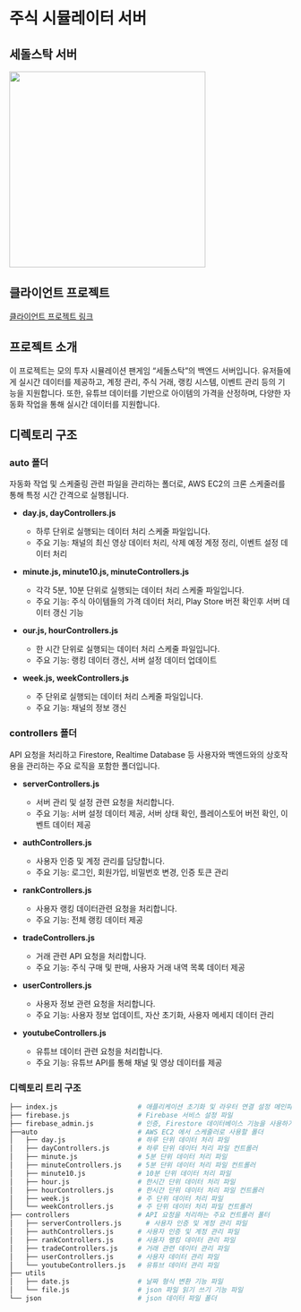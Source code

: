 # 주식 시뮬레이터 서버

## 세돌스탁 서버

<img src = "https://github.com/user-attachments/assets/8a8fbb0f-8ebd-432c-bf9b-44a294c380e4" width="350" height="350">

## 클라이언트 프로젝트

[클라이언트 프로젝트 링크](https://github.com/SseongWoo/SedolStock)

## 프로젝트 소개

이 프로젝트는 모의 투자 시뮬레이션 팬게임 “세돌스탁”의 백엔드 서버입니다.
유저들에게 실시간 데이터를 제공하고, 계정 관리, 주식 거래, 랭킹 시스템, 이벤트 관리 등의 기능을 지원합니다.
또한, 유튜브 데이터를 기반으로 아이템의 가격을 산정하며, 다양한 자동화 작업을 통해 실시간 데이터를 지원합니다.

## 디렉토리 구조

### auto 폴더

자동화 작업 및 스케줄링 관련 파일을 관리하는 폴더로, AWS EC2의 크론 스케줄러를 통해 특정 시간 간격으로 실행됩니다.

- **day.js, dayControllers.js**
  - 하루 단위로 실행되는 데이터 처리 스케줄 파일입니다.
  - 주요 기능: 채널의 최신 영상 데이터 처리, 삭제 예정 계정 정리, 이벤트 설정 데이터 처리
- **minute.js, minute10.js, minuteControllers.js**
  - 각각 5분, 10분 단위로 실행되는 데이터 처리 스케줄 파일입니다.
  - 주요 기능: 주식 아이템들의 가격 데이터 처리, Play Store 버전 확인후 서버 데이터 갱신 기능
- **our.js, hourControllers.js**

  - 한 시간 단위로 실행되는 데이터 처리 스케줄 파일입니다.
  - 주요 기능: 랭킹 데이터 갱신, 서버 설정 데이터 업데이트

- **week.js, weekControllers.js**
  - 주 단위로 실행되는 데이터 처리 스케줄 파일입니다.
  - 주요 기능: 채널의 정보 갱신

### controllers 폴더

API 요청을 처리하고 Firestore, Realtime Database 등 사용자와 백엔드와의 상호작용을 관리하는 주요 로직을 포함한 폴더입니다.

- **serverControllers.js**

  - 서버 관리 및 설정 관련 요청을 처리합니다.
  - 주요 기능: 서버 설정 데이터 제공, 서버 상태 확인, 플레이스토어 버전 확인, 이벤트 데이터 제공

- **authControllers.js**

  - 사용자 인증 및 계정 관리를 담당합니다.
  - 주요 기능: 로그인, 회원가입, 비밀번호 변경, 인증 토큰 관리

- **rankControllers.js**

  - 사용자 랭킹 데이터관련 요청을 처리합니다.
  - 주요 기능: 전체 랭킹 데이터 제공

- **tradeControllers.js**
  - 거래 관련 API 요청을 처리합니다.
  - 주요 기능: 주식 구매 및 판매, 사용자 거래 내역 목록 데이터 제공
- **userControllers.js**

  - 사용자 정보 관련 요청을 처리합니다.
  - 주요 기능: 사용자 정보 업데이트, 자산 초기화, 사용자 메세지 데이터 관리

- **youtubeControllers.js**
  - 유튜브 데이터 관련 요청을 처리합니다.
  - 주요 기능: 유튜브 API를 통해 채널 및 영상 데이터를 제공

### 디렉토리 트리 구조

```sh
├── index.js                    # 애플리케이션 초기화 및 라우터 연결 설정 메인파일
├── firebase.js                 # Firebase 서비스 설정 파일
├── firebase_admin.js           # 인증, Firestore 데이터베이스 기능을 사용하기 위한 Firebase Admin SDK 설정 파일
├──auto                         # AWS EC2 에서 스케줄러로 사용할 폴더
│   ├── day.js                  # 하루 단위 데이터 처리 파일
│   ├── dayControllers.js       # 하루 단위 데이터 처리 파일 컨트롤러
│   ├── minute.js               # 5분 단위 데이터 처리 파일
│   ├── minuteControllers.js    # 5분 단위 데이터 처리 파일 컨트롤러
│   ├── minute10.js             # 10분 단위 데이터 처리 파일
│   ├── hour.js                 # 한시간 단위 데이터 처리 파일
│   ├── hourControllers.js      # 한시간 단위 데이터 처리 파일 컨트롤러
│   ├── week.js                 # 주 단위 데이터 처리 파일
│   └── weekControllers.js      # 주 단위 데이터 처리 파일 컨트롤러
├── controllers                 # API 요청을 처리하는 주요 컨트롤러 폴터
│   ├── serverControllers.js      # 사용자 인증 및 계정 관리 파일
│   ├── authControllers.js      # 사용자 인증 및 계정 관리 파일
│   ├── rankControllers.js      # 사용자 랭킹 데이터 관리 파일
│   ├── tradeControllers.js     # 거래 관련 데이터 관리 파일
│   ├── userControllers.js      # 사용자 데이터 관리 파일
│   └── youtubeControllers.js   # 유튜브 데이터 관리 파일
├── utils
│   ├── date.js                 # 날짜 형식 변환 기능 파일
│   └── file.js                 # json 파일 읽기 쓰기 기능 파일
└── json                        # json 데이터 파일 폴더
```
